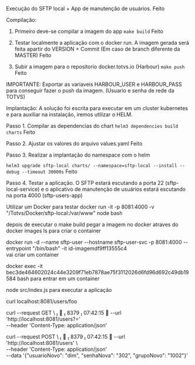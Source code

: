 Execução do SFTP local + App de manutenção de usuários.
Feito

Compilação:
1. Primeiro deve-se compilar a imagem do app
`make build`
Feito

2. Testar localmente a aplicação com o docker run. A imagem gerada será feita apartir do VERSION + Commit (Em caso de branch diferente da MASTER)
Feito

3. Subir a imagem para o repositorio docker.totvs.io (Harbour)
`make push`
Feito

  IMPORTANTE:
  Exportar as variaveis HARBOUR_USER e HARBOUR_PASS para conseguir fazer o push da imagem. (Usuario e senha de rede da TOTVS)

Implantação:
A solução foi escrita para executar em um cluster kubernetes e para auxiliar na instalação, iremos utilizar o HELM.

Passo 1. Compilar as dependencias do chart
`helm3 dependencies build charts`
Feito

Passo 2. Ajustar os valores do arquivo values.yaml
Feito

Passo 3. Realizar a implantação do namespace com o helm

`helm3 upgrade sftp-local charts/ --namespace=sftp-local --install --debug --timeout 30000s`
Feito

Passo 4. Testar a aplicação. 
O SFTP estará escutando a porta 22 (sftp-local-service)
e o aplicativo de manutenção de usuários estará escutando na porta 4000 (sftp-users-app)

Utilizar um Docker para testar
docker run -it -p 8081:4000 -v "/Totvs/Docker/sftp-local:/var/www" node bash 

depois de executar o make build
pegar a imagem no docker atraves do docker images ls para criar o container

docker run -d --name sftp-user --hostname sftp-user-svc -p 8081:4000 --entrypoint "/bin/bash" -it id-imagemdf9ff13555c4             
vai criar um container 

docker exec -it bec3de464602024c44e3209f71eb7878ae75f3112026d6fd96d692c49db19584 bash
para entrar em um container

node src/index.js 
para executar a aplicação

curl localhost:8081/users/foo 

curl --request GET \                                                       8379  07:42:15  
  --url 'http://localhost:8081/users?=' \
  --header 'Content-Type: application/json'  


curl --request POST \                                                      8379  07:42:15  
  --url 'http://localhost:8081/users' \  
  --header 'Content-Type: application/json' \
  --data '{"usuarioNovo": "dim", "senhaNova": "302", "grupoNovo": "1002"}'
